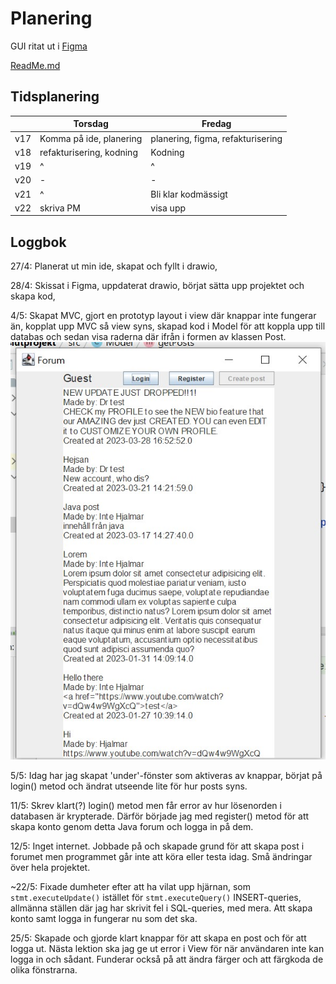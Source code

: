 # Planering
GUI ritat ut i [Figma](https://www.figma.com/file/pUN0oFfNOED2i6mp0Zh7OZ/prg2-slutprojekt?node-id=0%3A1&t=55ccjZPlMn5sCcDZ-1)

[ReadMe.md](../ReadMe.md)
## Tidsplanering

|   | Torsdag  | Fredag  |
|---|---|---|
| v17  | Komma på ide, planering  | planering, figma, refakturisering  |
| v18  | refakturisering, kodning  | Kodning  |
| v19  | ^  | ^  |
| v20  | -  | -  |
| v21  | ^  | Bli klar kodmässigt  |
| v22  | skriva PM  | visa upp  |

## Loggbok

27/4: Planerat ut min ide, skapat och fyllt i drawio, 

28/4: Skissat i Figma, uppdaterat drawio, börjat sätta upp projektet och skapa kod, 

4/5: Skapat MVC, gjort en prototyp layout i view där knappar inte fungerar än, kopplat upp MVC så view syns,
 skapad kod i Model för att koppla upp till databas och sedan visa raderna där ifrån i formen av klassen Post.
![View](./images/ss1.jpg "View")

5/5: Idag har jag skapat 'under'-fönster som aktiveras av knappar, börjat på login() metod och 
ändrat utseende lite för hur posts syns. 

11/5: Skrev klart(?) login() metod men får error av hur lösenorden i databasen är krypterade. 
Därför började jag med register() metod för att skapa konto genom detta Java forum och logga in på dem. 

12/5: Inget internet. Jobbade på och skapade grund för att skapa post i forumet men programmet går 
inte att köra eller testa idag. Små ändringar över hela projektet. 

~22/5: Fixade dumheter efter att ha vilat upp hjärnan, som ```stmt.executeUpdate()``` istället för ```stmt.executeQuery()``` 
INSERT-queries, allmänna ställen där jag har skrivit fel i SQL-queries, med mera. 
Att skapa konto samt logga in fungerar nu som det ska. 

25/5: Skapade och gjorde klart knappar för att skapa en post och för att logga ut. Nästa lektion ska jag 
ge ut error i View för när användaren inte kan logga in och sådant. 
Funderar också på att ändra färger och att färgkoda de olika fönstrarna. 